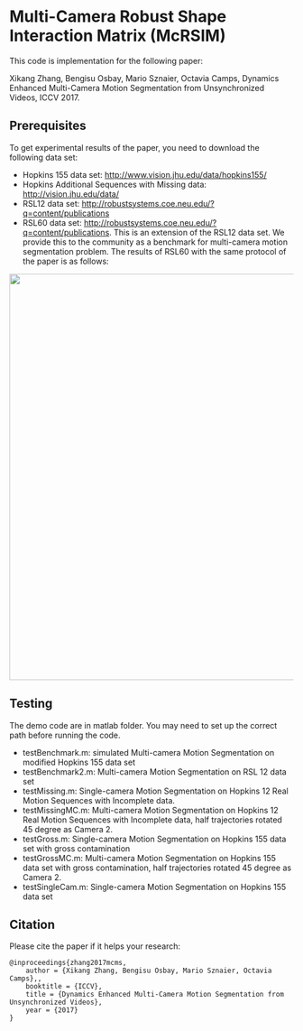 # Multi-Camera Robust Shape Interaction Matrix (McRSIM)

This code is implementation for the following paper:

Xikang Zhang, Bengisu Osbay, Mario Sznaier, Octavia Camps, Dynamics Enhanced Multi-Camera Motion Segmentation from Unsynchronized Videos, ICCV 2017.

## Prerequisites

To get experimental results of the paper, you need to download the following data set:

- Hopkins 155 data set: http://www.vision.jhu.edu/data/hopkins155/
- Hopkins Additional Sequences with Missing data: http://vision.jhu.edu/data/
- RSL12 data set: http://robustsystems.coe.neu.edu/?q=content/publications
- RSL60 data set: http://robustsystems.coe.neu.edu/?q=content/publications. This is an extension of the RSL12 data set. We provide this to the community as a benchmark for multi-camera motion segmentation problem. The results of RSL60 with the same protocol of the paper is as follows:

<p align="left">
<img src="https://github.com/xikangzhang/McRSIM/blob/master/readme/TableRSL60.pdf", width="720">
</p>

## Testing

The demo code are in matlab folder. You may need to set up the correct path before running the code.

- testBenchmark.m: simulated Multi-camera Motion Segmentation on modified Hopkins 155 data set
- testBenchmark2.m: Multi-camera Motion Segmentation on RSL 12 data set
- testMissing.m: Single-camera Motion Segmentation on Hopkins 12 Real Motion Sequences with Incomplete data.
- testMissingMC.m: Multi-camera Motion Segmentation on Hopkins 12 Real Motion Sequences with Incomplete data, half trajectories rotated 45 degree as Camera 2.
- testGross.m: Single-camera Motion Segmentation on Hopkins 155 data set with gross contamination
- testGrossMC.m: Multi-camera Motion Segmentation on Hopkins 155 data set with gross contamination, half trajectories rotated 45 degree as Camera 2.
- testSingleCam.m: Single-camera Motion Segmentation on Hopkins 155 data set

## Citation

Please cite the paper if it helps your research:

    @inproceedings{zhang2017mcms,
        author = {Xikang Zhang, Bengisu Osbay, Mario Sznaier, Octavia Camps},,
        booktitle = {ICCV},
        title = {Dynamics Enhanced Multi-Camera Motion Segmentation from Unsynchronized Videos},
        year = {2017}
    }
